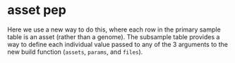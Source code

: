 # asset pep

Here we use a new way to do this, where each row in the primary sample table is an asset (rather than a genome). The subsample table provides a way to define each individual value passed to any of the 3 arguments to the new build function (`assets`, `params`, and `files`).